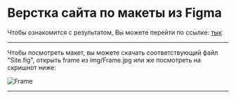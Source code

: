 # Верстка сайта по макеты из Figma

Чтобы ознакомится с результатом, Вы можете перейти по ссылке: 
[тык](https://arlenmor.github.io/Site-layout-3/)

---

Чтобы посмотреть макет, вы можете скачать соответствующий файл "Site.fig", открыть frame из img/Frame.jpg или же посмотреть на скришнот ниже:

![Frame](https://github.com/ArlenMor/Site-layout-3/assets/42170867/6f01aa40-888f-4d72-a66e-74dab16437bf)

---
